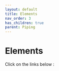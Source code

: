 ```yaml
---
layout: default
title: Elements
nav_order: 3
has_children: true
parent: Piping
---
```


# Elements

Click on the links below :